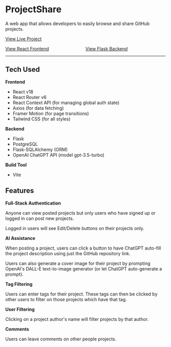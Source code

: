 # ProjectShare

A web app that allows developers to easily browse and share GitHub projects.

[View Live Project](https://projectshare-frontend-react.onrender.com/)

<!-- [React Frontend Repository](https://github.com/quentin-mckay/ProjectShare-Frontend-React)

[Flask Backend Repository](https://github.com/quentin-mckay/ProjectShare-Backend-Flask) -->


<div style="display: grid; grid-template-columns: 1fr 1fr;">
	<a href="https://github.com/quentin-mckay/ProjectShare-Frontend-React">View React Frontend</a>
	<a href="https://github.com/quentin-mckay/ProjectShare-Backend-Flask">View Flask Backend</a>
</div>

<hr>

## Tech Used

**Frontend**

- React v18
- React Router v6
- React Context API (for managing global auth state)
- Axios (for data fetching)
- Framer Motion (for page transitions)
- Tailwind CSS (for all styles)

**Backend**

- Flask
- PostgreSQL
- Flask-SQLAlchemy (ORM)
- OpenAI ChatGPT API (model gpt-3.5-turbo)

**Build Tool**

- Vite

## Features

**Full-Stack Authentication**

Anyone can view posted projects but only users who have signed up or logged in can post new projects.

Logged in users will see Edit/Delete buttons on their projects only.

**AI Assistance**

When posting a project, users can click a button to have ChatGPT auto-fill the project description using just the GitHub repository link.

Users can also generate a cover image for their project by prompting OpenAI's DALL-E text-to-image generator (or let ChatGPT auto-generate a prompt).

**Tag Filtering**

Users can enter tags for their project. These tags can then be clicked by other users to filter on those projects which have that tag.

**User Filtering**

Clicking on a project author's name will filter projects by that author.

**Comments**

Users can leave comments on other people projects.



